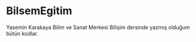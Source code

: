 # BilsemEgitim
Yasemin Karakaya Bilim ve Sanat Merkesi Bilişim dersinde yazmış olduğum bütün kodlar.                                                                                       
